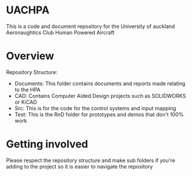 # UACHPA

This is a code and document repository for the University of auckland Aeronaughtics Club Human Powered Aircraft

# Overview

Repository Structure:
* Documents: This folder contains documents and reports made relating to the HPA
* CAD: Contains Computer Aided Design projects such as SOLIDWORKS or KiCAD
* Src: This is for the code for the control systems and input mapping
* Test: This is the RnD folder for prototypes and demos that don't 100% work

# Getting involved
Please respect the repository structure and make sub folders if you're adding to the project so it is easier to navigate the repository

